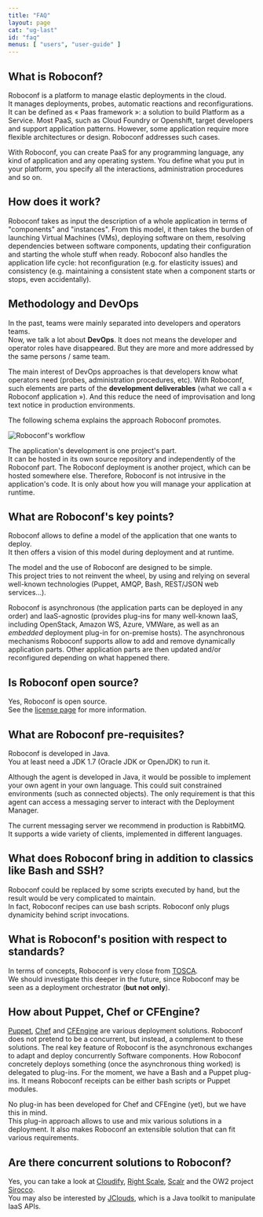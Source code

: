 ```yaml
---
title: "FAQ"
layout: page
cat: "ug-last"
id: "faq"
menus: [ "users", "user-guide" ]
---
```


## What is Roboconf?

Roboconf is a platform to manage elastic deployments in the cloud.  
It manages deployments, probes, automatic reactions and reconfigurations. It can be defined as « Paas framework »:
a solution to build Platform as a Service. Most PaaS, such as Cloud Foundry or Openshift, target developers and
support application patterns. However, some application require more flexible architectures or design. Roboconf
addresses such cases.

With Roboconf, you can create PaaS for any programming language, any kind of application and any operating system.
You define what you put in your platform, you specify all the interactions, administration procedures and so on.


## How does it work?

Roboconf takes as input the description of a whole application in terms of "components" and "instances".
From this model, it then takes the burden of launching Virtual Machines (VMs), deploying software on them, resolving dependencies 
between software components, updating their configuration and starting the whole stuff when ready. Roboconf also handles the 
application life cycle: hot reconfiguration (e.g. for elasticity issues) and consistency (e.g. maintaining a consistent state 
when a component starts or stops, even accidentally).


## Methodology and DevOps

In the past, teams were mainly separated into developers and operators teams.  
Now, we talk a lot about **DevOps**. It does not means the developer and operator roles
have disappeared. But they are more and more addressed by the same persons / same team.

The main interest of DevOps approaches is that developers know what operators need (probes,
administration procedures, etc). With Roboconf, such elements are parts of the **development
deliverables** (what we call a « Roboconf application »). And this reduce the need of improvisation
and long text notice in production environments.

The following schema explains the approach Roboconf promotes.

<img src="/resources/img/roboconf-workflow.png" alt="Roboconf's workflow" class="gs" />

The application's development is one project's part.  
It can be hosted in its own source repository and independently of the Roboconf part.
The Roboconf deployment is another project, which can be hosted somewhere else. Therefore,
Roboconf is not intrusive in the application's code. It is only about how you will manage
your application at runtime.


## What are Roboconf's key points?

Roboconf allows to define a model of the application that one wants to deploy.  
It then offers a vision of this model during deployment and at runtime.

The model and the use of Roboconf are designed to be simple.  
This project tries to not reinvent the wheel, by using and relying on several well-known technologies
(Puppet, AMQP, Bash, REST/JSON web services...).

Roboconf is asynchronous (the application parts can be deployed in any order) and IaaS-agnostic (provides plug-ins for
many well-known IaaS, including OpenStack, Amazon WS, Azure, VMWare, as well as an *embedded* deployment plug-in for
on-premise hosts). The asynchronous mechanisms Roboconf supports allow to add and remove dynamically application parts. 
Other application parts are then updated and/or reconfigured depending on what happened there.


## Is Roboconf open source?

Yes, Roboconf is open source.  
See the [license page](../license.html) for more information.


## What are Roboconf pre-requisites?

Roboconf is developed in Java.  
You at least need a JDK 1.7 (Oracle JDK or OpenJDK) to run it.

Although the agent is developed in Java, it would be possible to implement your own agent in your own language.
This could suit constrained environments (such as connected objects). The only requirement is that this agent can
access a messaging server to interact with the Deployment Manager.

The current messaging server we recommend in production is RabbitMQ.  
It supports a wide variety of clients, implemented in different languages. 


## What does Roboconf bring in addition to classics like Bash and SSH?

Roboconf could be replaced by some scripts executed by hand, but the result would be very complicated to maintain.  
In fact, Roboconf recipes can use bash scripts. Roboconf only plugs dynamicity behind script invocations.


## What is Roboconf's position with respect to standards?

In terms of concepts, Roboconf is very close from [TOSCA](http://en.wikipedia.org/wiki/OASIS_TOSCA).  
We should investigate this deeper in the future, since Roboconf may be seen as a deployment orchestrator (**but not only**).


## How about Puppet, Chef or CFEngine?

[Puppet](http://puppetlabs.com/), [Chef](https://www.chef.io) and [CFEngine](http://cfengine.com/) are various
deployment solutions. Roboconf does not pretend to be a concurrent, but instead, a complement to these solutions. 
The real key feature of Roboconf is the asynchronous exchanges to adapt and deploy concurrently Software components. How
Roboconf concretely deploys something (once the asynchronous thing worked) is delegated to plug-ins. For the moment, we have
a Bash and a Puppet plug-ins. It means Roboconf receipts can be either bash scripts or Puppet modules.

No plug-in has been developed for Chef and CFEngine (yet), but we have this in mind.  
This plug-in approach allows to use and mix various solutions in a deployment. It also
makes Roboconf an extensible solution that can fit various requirements.


## Are there concurrent solutions to Roboconf?

Yes, you can take a look at [Cloudify](http://getcloudify.org/), [Right Scale](http://www.rightscale.com/), [Scalr](http://www.scalr.com/)
and the OW2 project [Sirocco](http://wiki.sirocco.ow2.org/xwiki/bin/view/Main/WebHome).  
You may also be interested by [JClouds](http://jclouds.apache.org/), which is a Java toolkit to manipulate IaaS APIs.
